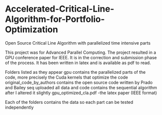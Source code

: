 # Accelerated-Critical-Line-Algorithm-for-Portfolio-Optimization 
Open Source Critical Line Algorithm with parallelized time intensive parts

This project was for Advanced Parallel Computing.  The project resulted in a GPU conference paper for IEEE.  It is
in the correction and submission phase of the process.  It has been written in latex and is available as pdf to read.

Folders listed as they appear 
gpu contains the parallelized parts of the code, more precisely the Cuda kernels that optimize the code
original_code_by_authors	contains the open source code written by Prado and Bailey
seq	uploaded all data and code contains the sequential algorithm after I altered it slightly
gpu_optimized_cla.pdf -the latex paper (IEEE format)

Each of the folders contains the data so each part can be tested independently
 

